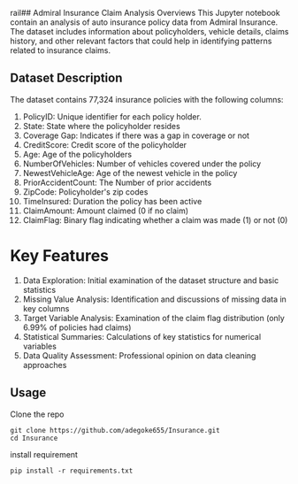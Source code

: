 rail## Admiral Insurance Claim Analysis
Overviews
This Jupyter notebook contain an analysis of auto insurance policy data from Admiral Insurance. The dataset includes information about policyholders, vehicle details, claims history, and other relevant factors that could help in identifying patterns related to insurance claims.

## Dataset Description
The dataset contains 77,324 insurance policies with the following columns:

1. PolicyID: Unique identifier for each policy holder.
2. State: State where the policyholder resides 
3. Coverage Gap: Indicates if there was a gap in coverage or not
4. CreditScore: Credit score of the policyholder
5. Age: Age of the policyholders
6. NumberOfVehicles: Number of vehicles covered under the policy
7. NewestVehicleAge: Age of the newest vehicle in the policy
8. PriorAccidentCount: The Number of prior accidents
9. ZipCode: Policyholder's zip codes
10. TimeInsured: Duration the policy has been active
11. ClaimAmount: Amount claimed (0 if no claim)
12. ClaimFlag: Binary flag indicating whether a claim was made (1) or not (0)

# Key Features
1. Data Exploration: Initial examination of the dataset structure and basic statistics
2. Missing Value Analysis: Identification and discussions of missing data in key columns
3. Target Variable Analysis: Examination of the claim flag distribution (only 6.99% of policies had claims)
4. Statistical Summaries: Calculations of key statistics for numerical variables
5. Data Quality Assessment: Professional opinion on data cleaning approaches

## Usage
Clone the repo
```
git clone https://github.com/adegoke655/Insurance.git
cd Insurance
```
install requirement
```
pip install -r requirements.txt
```
